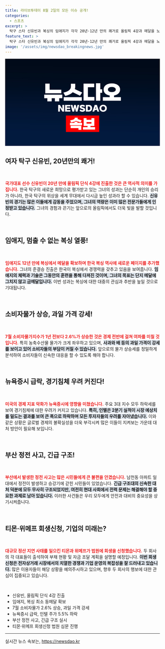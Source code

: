 ```yaml
---
title: 라이브투데이 8월 2일의 모든 이슈 공개!
categories:
  - 스포츠
excerpt: >
  탁구 스타 신유빈과 복싱의 임애지가 각각 20년·12년 만의 쾌거로 올림픽 4강과 메달을 노립니다! 스포츠 팬이라면 이 두 선수의 역사적인 순간을 놓치지 마세요!
feature_text: >
  탁구 스타 신유빈과 복싱의 임애지가 각각 20년·12년 만의 쾌거로 올림픽 4강과 메달을 노립니다! 스포츠 팬이라면 이 두 선수의 역사적인 순간을 놓치지 마세요!
image: '/assets/img/newsdao_breakingnews.jpg'
---
```


<p><img src="/assets/img/newsdao_breakingnews.jpg" alt="bookingtag 속보" /></p>

<h2 data-ke-size="size26">여자 탁구 신유빈, 20년만의 쾌거!</h2>

<p data-ke-size="size16">&nbsp;</p>

<p><b><span style="color: #ee2323;">국가대표 선수 신유빈이 20년 만에 올림픽 단식 4강에 진출한 것은 큰 역사적 의미를 가집니다.</span></b> 한국 탁구의 새로운 희망으로 평가받고 있는 그녀의 성과는 단순히 개인의 승리가 아니라, 한국 탁구의 위상을 세계 무대에서 다시금 높인 성과라 할 수 있습니다. <b><span style="background-color: #21538527;">신유빈의 경기는 많은 이들에게 감동을 주었으며, 그녀의 역량은 이미 많은 전문가들에게 인정받고 있습니다.</span></b> 그녀의 경험과 끈기는 앞으로의 올림픽에서도 더욱 빛을 발할 것입니다. </p>

<p data-ke-size="size16">&nbsp;</p>

<h2 data-ke-size="size26">임애지, 멈출 수 없는 복싱 열풍!</h2>

<p data-ke-size="size16">&nbsp;</p>

<p><b><span style="color: #ee2323;">임애지도 12년 만에 복싱에서 메달을 확보하며 한국 복싱 역사에 새로운 페이지를 추가했습니다.</span></b> 그녀의 준결승 진출은 한국이 복싱에서 경쟁력을 갖추고 있음을 보여줍니다. <b><span style="background-color: #21538527;">임애지의 체력과 기술은 그동안의 훈련을 통해 다져진 것이며, 그녀의 목표는 단지 메달에 그치지 않고 금메달입니다.</span></b> 이번 성과는 복싱에 대한 대중의 관심과 추반을 높일 것으로 기대됩니다.</p>

<p data-ke-size="size16">&nbsp;</p>

<h2 data-ke-size="size26">소비자물가 상승, 과일 가격 강세!</h2>

<p data-ke-size="size16">&nbsp;</p>

<p><b><span style="color: #ee2323;">7월 소비자물가지수가 1년 전보다 2.6%가 상승한 것은 경제 전반에 걸쳐 여파를 미칠 것입니다.</span></b> 특히 농축수산물 물가가 크게 좌우하고 있으며, <b><span style="background-color: #21538527;">사과와 배 등의 과일 가격이 강세를 보이고 있어 소비자들의 부담이 커질 수 있습니다.</span></b> 앞으로의 물가 상승세를 정밀하게 분석하여 소비자들이 신속한 대응을 할 수 있도록 해야 합니다.</p>

<p data-ke-size="size16">&nbsp;</p>

<h2 data-ke-size="size26">뉴욕증시 급락, 경기침체 우려 커진다!</h2>

<p data-ke-size="size16">&nbsp;</p>

<p><b><span style="color: #ee2323;">미국의 경제 지표 악화가 뉴욕증시에 영향을 미쳤습니다.</span></b> 주요 3대 지수 모두 하락세를 보여 경기침체에 대한 우려가 커지고 있습니다. <b><span style="background-color: #21538527;">특히, 인텔은 2분기 실적이 시장 예상치를 밑도는 결과를 보여 큰 폭으로 하락하며 모든 투자자들의 우려를 자아냈습니다.</span></b> 이와 같은 상황은 글로벌 경제의 불확실성을 더욱 부각시켜 많은 이들이 지켜보는 가운데 대처 방안이 필요해 보입니다.</p>

<p data-ke-size="size16">&nbsp;</p>

<h2 data-ke-size="size26">부산 정전 사고, 긴급 구조!</h2>

<p data-ke-size="size16">&nbsp;</p>

<p><b><span style="color: #ee2323;">부산에서 발생한 정전 사고는 많은 시민들에게 큰 불편을 안겼습니다.</span></b> 남천동 아파트 일대에서 정전이 발생하고 승강기에 갇힌 시민들이 있었습니다. <b><span style="background-color: #21538527;">긴급 구조대의 신속한 대처 덕분에 모두 무사히 구조되었지만, 여전히 현대 사회에서 전력 문제는 해결해야 할 중요한 과제로 남아 있습니다.</span></b> 이러한 사건들은 우리 모두에게 안전과 대비의 중요성을 상기시켜줍니다.</p>

<p data-ke-size="size16">&nbsp;</p>

<h2 data-ke-size="size26">티몬·위메프 회생신청, 기업의 미래는?</h2>

<p data-ke-size="size16">&nbsp;</p>

<p><b><span style="color: #ee2323;">대규모 정산 지연 사태를 일으킨 티몬과 위메프가 법원에 회생을 신청했습니다.</span></b> 두 회사의 각 대표들이 출석하여 부채 현황 및 자금 조달 계획을 설명할 예정입니다. <b><span style="background-color: #21538527;">이번 회생신청은 전자상거래 시장에서의 치열한 경쟁과 기업 운영의 복잡성을 잘 드러내고 있습니다.</span></b> 많은 이용자들이 해당 상황을 예의주시하고 있으며, 향후 두 회사의 행보에 대한 관심이 집중되고 있습니다.</p>

<p data-ke-size="size16">&nbsp;</p>

<ul>
  <li>신유빈, 올림픽 단식 4강 진출</li>
  <li>임애지, 복싱 최소 동메달 확보</li>
  <li>7월 소비자물가 2.6% 상승, 과일 가격 강세</li>
  <li>뉴욕증시 급락, 인텔 주가 5.5% 하락</li>
  <li>부산 정전 사고, 긴급 구조 실시</li>
  <li>티몬·위메프 회생신청 법원 심문 진행</li>
</ul>

<hr>
실시간 뉴스 속보는, <a href="https://newsdao.kr" rel="dofollow">https://newsdao.kr</a>



